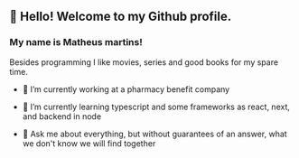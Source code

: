 ## :raising_hand: Hello! Welcome to my Github profile. 

### My name is Matheus martins!

Besides programming I like movies, series and good books for my spare time.


- 🔭 I’m currently working at a pharmacy benefit company 

- 🌱 I’m currently learning typescript and some frameworks as react, next, and backend in node

- 💬 Ask me about everything, but without guarantees of an answer, what we don't know we will find together 



